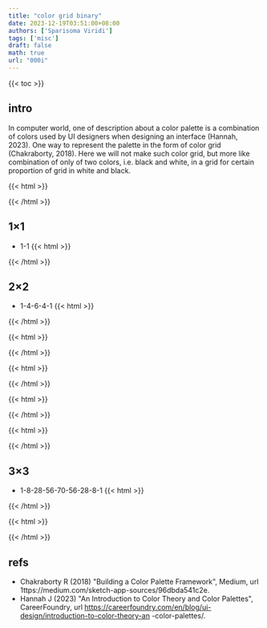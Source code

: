 ```yaml
---
title: "color grid binary"
date: 2023-12-19T03:51:00+08:00
authors: ['Sparisoma Viridi']
tags: ['misc']
draft: false
math: true
url: "000i"
---
```

{{< toc >}}


## intro
In computer world, one of description about a color palette is a combination of colors used by UI designers when designing an interface (Hannah, 2023). One way to represent the palette in the form of color grid (Chakraborty, 2018). Here we will not make such color grid, but more like combination of only of two colors, i.e. black and white, in a grid for certain proportion of grid in white and black.

{{< html >}}
<script>
function formGrid(id) {
  let N = id.length;
  let rows = Math.floor(Math.sqrt(N));
  let cols = rows;
  createGrid(rows, cols, id, id);
}

function createGrid(rows, cols, parentId, chromosome) {
  let side = 8;
  let parent = document.getElementById(parentId);
  parent.style.width = (cols * side) + "px";
  parent.style.height = (rows * side) + "px";
  parent.style.border = "0px solid #888";
  parent.style.display = "inline-block";
  parent.style.marginLeft = "0.5em";
  
  let N = rows * cols;
  for(let i = 0; i < N; i++) {
    let cell = document.createElement("div");
    cell.style.width = side + "px";
    cell.style.height = side + "px";
    cell.style.border = "0.1px solid #888";
    cell.style.float = "left";
    cell.style.background = getColor(chromosome[i]);
    parent.append(cell);
  }
}

function getColor(gene) {
  let color = "";
  if(gene == 1) {
    color = "#fff";
  } else {
    color = "#000";
  }
  return color;
}
</script>
{{< /html >}}


## 1&times;1
+ 1-1
{{< html >}}
<div id="0"></div>
<div id="1"></div>
<script>
formGrid("0");
formGrid("1");
</script>
{{< /html >}}


## 2&times;2
+ 1-4-6-4-1
{{< html >}}
<div id="0000"></div>
<script>
formGrid("0000");
</script>
{{< /html >}}

{{< html >}}
<div id="1000"></div>
<div id="0100"></div>
<div id="0010"></div>
<div id="0001"></div>
<script>
formGrid("1000");
formGrid("0100");
formGrid("0010");
formGrid("0001");
</script>
{{< /html >}}

{{< html >}}
<div id="1100"></div>
<div id="0101"></div>
<div id="0011"></div>
<div id="1010"></div>
<div id="1001"></div>
<div id="0110"></div>
<script>
formGrid("1100");
formGrid("0101");
formGrid("0011");
formGrid("1010");
formGrid("1001");
formGrid("0110");
</script>
{{< /html >}}

{{< html >}}
<div id="1110"></div>
<div id="1101"></div>
<div id="0111"></div>
<div id="1011"></div>
<script>
formGrid("1110");
formGrid("1101");
formGrid("0111");
formGrid("1011");
</script>
{{< /html >}}

{{< html >}}
<div id="1111"></div>
<script>
formGrid("1111");
</script>
{{< /html >}}


## 3&times;3
+ 1-8-28-56-70-56-28-8-1
{{< html >}}
<div id="000000000"></div>
<script>
formGrid("000000000");
</script>
{{< /html >}}

{{< html >}}
<div id="100000000"></div>
<div id="010000000"></div>
<div id="001000000"></div>
<div id="000100000"></div>
<div id="000010000"></div>
<div id="000001000"></div>
<div id="000000100"></div>
<div id="000000010"></div>
<div id="000000001"></div>
<script>
formGrid("100000000");
formGrid("010000000");
formGrid("001000000");
formGrid("000100000");
formGrid("000010000");
formGrid("000001000");
formGrid("000000100");
formGrid("000000010");
formGrid("000000001");
</script>
{{< /html >}}


## refs
+  Chakraborty R (2018) "Building a Color Palette Framework", Medium, url 1ttps://medium.com/sketch-app-sources/96dbda541c2e.
+ Hannah J (2023) "An Introduction to Color Theory and Color Palettes", CareerFoundry, url https://careerfoundry.com/en/blog/ui-design/introduction-to-color-theory-an
-color-palettes/.
